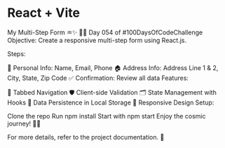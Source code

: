 # React + Vite

My Multi-Step Form ♒✨
🧑‍💻 Day 054 of #100DaysOfCodeChallenge
Objective: Create a responsive multi-step form using React.js.

Steps:

🌟 Personal Info: Name, Email, Phone
🏠 Address Info: Address Line 1 & 2, City, State, Zip Code
✅ Confirmation: Review all data
Features:

🔄 Tabbed Navigation
🛡️ Client-side Validation
🗂️ State Management with Hooks
💾 Data Persistence in Local Storage
📱 Responsive Design
Setup:

Clone the repo
Run npm install
Start with npm start
Enjoy the cosmic journey! 🚀🔮

For more details, refer to the project documentation. 🌌

